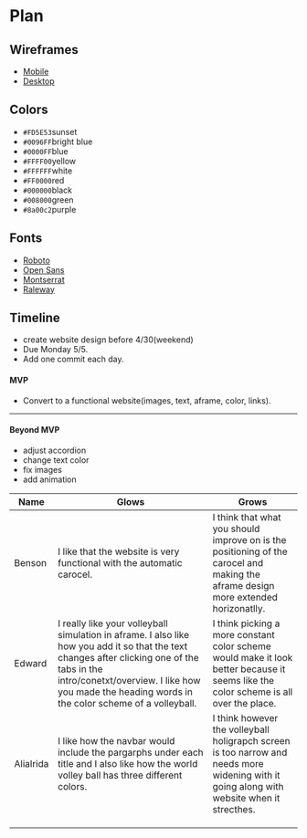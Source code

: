# Plan

## Wireframes
* [Mobile](https://wireframe.cc/TutxnU)
* [Desktop](https://wireframe.cc/7Tcmvp)

## Colors
* `#FD5E53`sunset
* `#0096FF`bright blue
* `#0000FF`blue
* `#FFFF00`yellow
* `#FFFFFF`white
* `#FF0000`red
* `#000000`black
* `#008000`green
* `#8a00c2`purple

## Fonts
* [Roboto](https://fonts.google.com/specimen/Roboto)
* [Open Sans](https://fonts.google.com/specimen/Open+Sans)
* [Montserrat](https://fonts.google.com/specimen/Montserrat)
* [Raleway](https://fonts.google.com/specimen/Raleway)

## Timeline
* create website design before 4/30(weekend)
* Due Monday 5/5.
* Add one commit each day.
#### MVP

* Convert to a functional website(images, text, aframe, color, links).


---

#### Beyond MVP
* adjust accordion
* change text color
* fix images
* add animation









| Name | Glows | Grows |
| -------- | ------- | ------- |
|Benson|I like that the website is very functional with the automatic carocel.|I think that what you should improve on is the positioning of the carocel and making the aframe design more extended horizonatlly.
| Edward  | I really like your volleyball simulation in aframe. I also like how you add it so that the text changes after clicking one of the tabs in the intro/conetxt/overview. I like how you made the heading words in the color scheme of a volleyball. | I think picking a more constant color scheme would make it look better because it seems like the color scheme is all over the place.
| Alialrida  |  I like how the navbar would include the pargarphs under each title and I also like how the world volley ball has three different colors. |I think however the volleyball holigrapch screen is too narrow and needs more widening with it going along with website when it strecthes.
|   |   |
|   |   |
|   |   |


